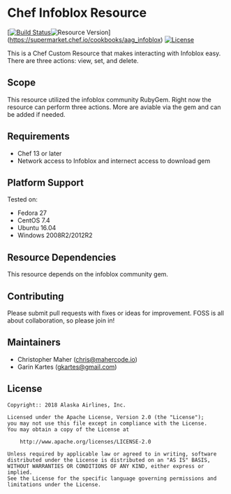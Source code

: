 # Chef Infoblox Resource

[[![Build Status](https://travis-ci.org/alaskaairlines/aag_infoblox.svg?branch=master)](https://travis-ci.org/alaskaairlines/aag_infoblox)![Resource Version](https://img.shields.io/badge/Resource-0.1.0-blue.svg)](https://supermarket.chef.io/cookbooks/aag_infoblox) [![License](https://img.shields.io/badge/License-Apache%202.0-brightgreen.svg)](https://choosealicense.com/licenses/apache-2.0)

This is a Chef Custom Resource that makes interacting with Infoblox easy. There are three actions: view, set, and
delete. 

## Scope

This resource utilized the infoblox community RubyGem. Right now the resource can perform three actions. More are
aviable via the gem and can be added if needed.

## Requirements

- Chef 13 or later
- Network access to Infoblox and internect access to download gem

## Platform Support

Tested on:
- Fedora 27
- CentOS 7.4
- Ubuntu 16.04
- Windows 2008R2/2012R2

## Resource Dependencies

This resource depends on the infoblox community gem. 

## Contributing

Please submit pull requests with fixes or ideas for improvement. FOSS is all about collaboration, so please join in!

## Maintainers

- Christopher Maher ([chris@mahercode.io](mailto:chris@mahercode.io))
- Garin Kartes ([gkartes@gmail.com](mailto:gkartes@gmail.com))

## License
```text 
Copyright:: 2018 Alaska Airlines, Inc.

Licensed under the Apache License, Version 2.0 (the "License");
you may not use this file except in compliance with the License.
You may obtain a copy of the License at

    http://www.apache.org/licenses/LICENSE-2.0

Unless required by applicable law or agreed to in writing, software
distributed under the License is distributed on an "AS IS" BASIS,
WITHOUT WARRANTIES OR CONDITIONS OF ANY KIND, either express or implied.
See the License for the specific language governing permissions and
limitations under the License.
```
